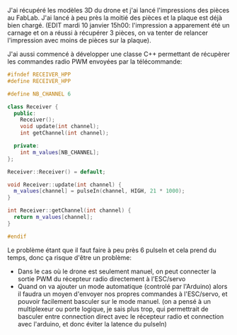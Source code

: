 J'ai récupéré les modèles 3D du drone et j'ai lancé l'impressions des pièces au FabLab. J'ai lancé à peu près la moitié des pièces et la plaque est déjà bien chargé. (EDIT mardi 10 janvier 15h00: l'impression a apparement été un carnage et on a réussi à récupérer 3 pièces, on va tenter de relancer l'impression avec moins de pièces sur la plaque).

J'ai aussi commencé à développer une classe C++ permettant de récupèrer les commandes radio PWM envoyées par la télécommande:

```cpp
#ifndef RECEIVER_HPP
#define RECEIVER_HPP

#define NB_CHANNEL 6

class Receiver {
  public:
    Receiver();
    void update(int channel);
    int getChannel(int channel);

  private:
    int m_values[NB_CHANNEL];
};

Receiver::Receiver() = default;

void Receiver::update(int channel) {
  m_values[channel] = pulseIn(channel, HIGH, 21 * 1000);
}

int Receiver::getChannel(int channel) {
  return m_values[channel];
}

#endif
```

Le problème étant que il faut faire à peu près 6 pulseIn et cela prend du temps, donc ça risque d'être un problème:
- Dans le cas où le drone est seulement manuel, on peut connecter la sortie PWM du récepteur radio directement à l'ESC/servo
- Quand on va ajouter un mode automatique (controlé par l'Arduino) alors il faudra un moyen d'envoyer nos propres commandes à l'ESC/servo, et pouvoir facilement basculer sur le mode manuel. (on a pensé à un multiplexeur ou porte logique, je sais plus trop, qui permettrait de basculer entre connection direct avec le récepteur radio et connection avec l'arduino, et donc éviter la latence du pulseIn)
